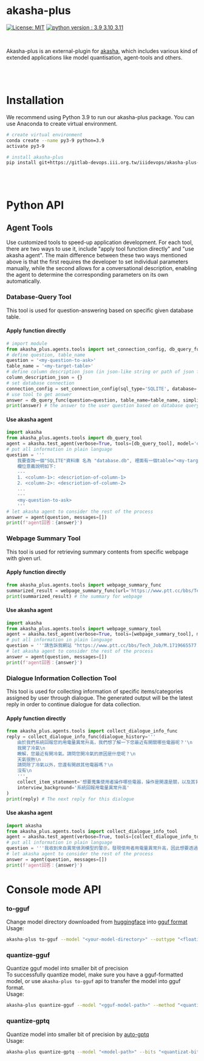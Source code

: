# akasha-plus

[![License: MIT](https://img.shields.io/badge/License-MIT-yellow.svg)](https://opensource.org/licenses/MIT)
[![python version : 3.9 3.10 3.11](https://img.shields.io/badge/python-3.9%20%7C%203.10%20%7C%203.11-blue)](https://www.python.org/downloads/release/python-390/)

<br/>

Akasha-plus is an external-plugin for [akasha](https://github.com/iii-org/akasha), which includes various kind of extended applications like model quantisation, agent-tools and others.

<br/>
<br/>

# Installation

We recommend using Python 3.9 to run our akasha-plus package. You can use Anaconda to create virtual environment.

```bash
# create virtual environment
conda create --name py3-9 python=3.9
activate py3-9

# install akasha-plus
pip install git+https://gitlab-devops.iii.org.tw/iiidevops/akasha-plus-dev.git
```

<br/>
<br/>

# Python API
## Agent Tools
Use customized tools to speed-up application development.
For each tool, there are two ways to use it, include "apply tool function directly" and "use akasha agent". The main difference between these two ways mentioned above is that the first requires the developer to set individual parameters manually, while the second allows for a conversational description, enabling the agent to determine the corresponding parameters on its own automatically.

### Database-Query Tool
This tool is used for question-answering based on specific given database table.
#### Apply function directly
```python
# import module
from akasha_plus.agents.tools import set_connection_config, db_query_func
# define question, table_name
question = '<my-question-to-ask>'
table_name = '<my-target-table>'
# define column description json (in json-like string or path of json file) if needed
column_description_json = {}
# set database connection
connection_config = set_connection_config(sql_type='SQLITE', database='database.db')
# use tool to get answer
answer = db_query_func(question=question, table_name=table_name, simplified_answer=True, connection_config=connection_config, model='openai:gpt-4')
print(answer) # the answer to the user question based on database query
```
#### Use akasha agent
```python
import akasha
from akasha_plus.agents.tools import db_query_tool
agent = akasha.test_agent(verbose=True, tools=[db_query_tool], model='openai-gpt-4')
# put all information in plain language
question = '''
    我要查詢一個"SQLITE"資料庫 名為 "database.db", 裡面有一個table="<my-target-table>",
    欄位意義說明如下:
    ---
    1. <column-1>: <descriotion-of-column-1>
    2. <column-2>: <descriotion-of-column-2>
    ...
    ---
    <my-question-to-ask>
    '''   
# let akasha agent to consider the rest of the process       
answer = agent(question, messages=[])
print(f'agent回答：{answer}')
```

### Webpage Summary Tool
This tool is used for retrieving summary contents from specific webpage with given url.
#### Apply function directly
```python
from akasha_plus.agents.tools import webpage_summary_func
summarized_result = webpage_summary_func(url='https://www.ptt.cc/bbs/Tech_Job/M.1719665577.A.A92.html', model='openai:gpt-4')
print(summarized_result) # the summary for webpage
```
#### Use akasha agent
```python
import akasha
from akasha_plus.agents.tools import webpage_summary_tool
agent = akasha.test_agent(verbose=True, tools=[webpage_summary_tool], model='openai-gpt-4')
# put all information in plain language
question = '''請告訴我網站 "https://www.ptt.cc/bbs/Tech_Job/M.1719665577.A.A92.html" 的重點'''   
# let akasha agent to consider the rest of the process       
answer = agent(question, messages=[])
print(f'agent回答：{answer}')
```

### Dialogue Information Collection Tool
This tool is used for collecting information of specific items/categories assigned by user through dialogue. The generated output will be the latest reply in order to continue dialogue for data collection.
#### Apply function directly
```python
from akasha_plus.agents.tools import collect_dialogue_info_func
reply = collect_dialogue_info_func(dialogue_history='''
    由於我們系統回報您的用電量異常升高，我們想了解一下您最近有開關哪些電器呢？'\n 
    我開了冷氣\n
    瞭解，您最近有開冷氣。請問您開冷氣的原因是什麼呢？\n
    天氣很熱\n
    請問除了冷氣以外，您還有開啟其他電器嗎？\n
    沒有\n
    ''', 
    collect_item_statement='想要蒐集使用者操作哪些電器，操作是開還是關，以及其背後的原因', 
    interview_background='系統回報用電量異常升高'
)
print(reply) # The next reply for this dialogue
```

#### Use akasha agent
```python
import akasha
from akasha_plus.agents.tools import collect_dialogue_info_tool
agent = akasha.test_agent(verbose=True, tools=[collect_dialogue_info_tool], model='openai-gpt-4')
# put all information in plain language
question = '''我收到來自異常偵測模型的警示，發現使用者用電量異常升高，因此想要透過對話蒐集使用者操作哪些電器，操作是開還是關，以及其背後的原因'''   
# let akasha agent to consider the rest of the process       
answer = agent(question, messages=[])
print(f'agent回答：{answer}')
```

# Console mode API

### to-gguf
Change model directory downloaded from [huggingface](https://huggingface.co/) into [gguf format](https://huggingface.co/docs/hub/gguf)
<br/>
Usage:
```bash
akasha-plus to-gguf --model "<your-model-directory>" --outtype "<floating-point-precision>" --verbose --pad-vocab
```

### quantize-gguf
Quantize gguf model into smaller bit of precision
<br/>
To successfully quantize model, make sure you have a gguf-formatted model, or use `akasha-plus to-gguf` api to transfer the model into gguf format.
<br/>
Usage:
```bash
akasha-plus quantize-gguf --model "<gguf-model-path>" --method "<quantization-method>" --verbose
```

### quantize-gptq
Quantize model into smaller bit of precision by [auto-gptq](https://github.com/AutoGPTQ/AutoGPTQ)
<br/>
Usage:
```bash
akasha-plus quantize-gptq --model "<model-path>" --bits "<quantizat-bits>"
```
